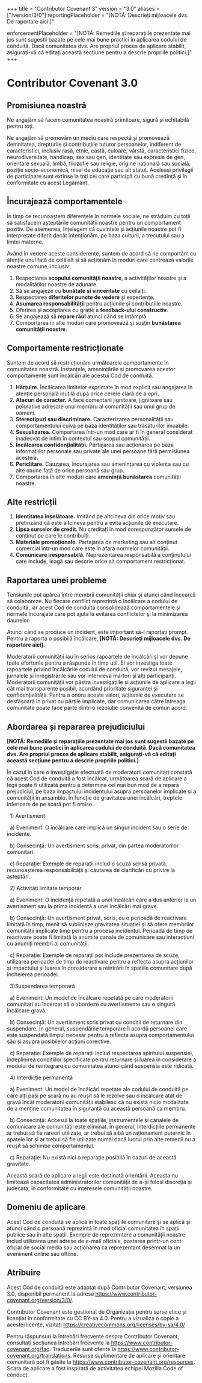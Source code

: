 +++
title = "Contributor Covenant 3"
version = "3.0"
aliases = \["/version/3/0"]
reportingPlaceholder = "\[NOTĂ: Descrieți mijloacele dvs. De raportare aici.]"

enforcementPlaceholder = "\[NOTĂ: Remediile și reparațiile prezentate mai jos sunt sugestii bazate pe cele mai bune practici în aplicarea codului de conduită. Dacă comunitatea dvs. Are propriul proces de aplicare stabilit, asigurați-vă că editați această secțiune pentru a descrie propriile politici.]"
+++



# Contributor Covenant 3.0



## Promisiunea noastră

Ne angajăm să facem comunitatea noastră primitoare, sigură și echitabilă pentru toți.



Ne angajăm să promovăm un mediu care respectă și promovează demnitatea, drepturile și contribuțiile tuturor persoanelor, indiferent de caracteristici, inclusiv rasă, etnie, castă, culoare, vârstă, caracteristici fizice, neurodiversitate, handicap, sex sau gen, identitate sau expresie de gen, orientare sexuală, limbă, filozofie sau religie, origine națională sau socială, poziție socio-economică, nivel de educație sau alt statut. Aceleași privilegii de participare sunt extinse la toți cei care participă cu bună credință și în conformitate cu acest Legământ.



## Încurajează comportamentele



În timp ce recunoaștem diferențele în normele sociale, ne străduim cu toții să satisfacem așteptările comunității noastre pentru un comportament pozitiv. De asemenea, înțelegem că cuvintele și acțiunile noastre pot fi interpretate diferit decât intenționăm, pe baza culturii, a trecutului sau a limbii materne.



Având în vedere aceste considerente, suntem de acord să ne comportăm cu atenție unul față de celălalt și să acționăm în moduri care centrează valorile noastre comune, inclusiv:



1. Respectarea **scopului comunității noastre**, a activităților noastre și a modalităților noastre de adunare.
2. Să se angajeze cu **bunătate și sinceritate** cu ceilalți.
3. Respectarea **diferitelor puncte de vedere** și experiențe.
4. **Asumarea responsabilității** pentru acțiunile și contribuțiile noastre.
5. Oferirea și acceptarea cu grație a **feedback-ului constructiv**.
6. Se angajează să **repare răul** atunci când se întâmplă.
7. Comportarea în alte moduri care promovează și susțin **bunăstarea comunității noastre**.



## Comportamente restricționate



Suntem de acord să restricționăm următoarele comportamente în comunitatea noastră. Instanțele, amenințările și promovarea acestor comportamente sunt încălcări ale acestui Cod de conduită.



1. **Hărțuire.** Încălcarea limitelor exprimate în mod explicit sau angajarea în atenție personală inutilă după orice cerere clară de a opri.
2. **Atacuri de caracter.** A face comentarii jignitoare, jignitoare sau peiorative adresate unui membru al comunității sau unui grup de oameni.
3. **Stereotipuri sau discriminare.** Caracterizarea personalității sau comportamentului cuiva pe baza identităților sau trăsăturilor imuabile.
4. **Sexualizarea.** Comportarea într-un mod care ar fi în general considerat inadecvat de intim în contextul sau scopul comunității.
5. **Încălcarea confidențialității.** Partajarea sau acționarea pe baza informațiilor personale sau private ale unei persoane fără permisiunea acesteia.
6. **Periclitare.** Cauzarea, încurajarea sau amenințarea cu violența sau cu alte daune față de orice persoană sau grup.
7. Comportarea în alte moduri care **amenință bunăstarea** comunității noastre.



## Alte restricții



1. **Identitatea înșelătoare.** Imitând pe altcineva din orice motiv sau pretinzând că este altcineva pentru a evita acțiunile de executare.
2. **Lipsa surselor de credit.** Nu creditați în mod corespunzător sursele de conținut pe care le contribuiți.
3. **Materiale promoționale.** Partajarea de marketing sau alt conținut comercial într-un mod care este în afara normelor comunității.
4. **Comunicare iresponsabilă.** Neprezentarea responsabilă a conținutului care include, leagă sau descrie orice alt comportament restricționat.



## Raportarea unei probleme



Tensiunile pot apărea între membrii comunității chiar și atunci când încearcă să colaboreze. Nu fiecare conflict reprezintă o încălcare a codului de conduită, iar acest Cod de conduită consolidează comportamentele și normele încurajate care pot ajuta la evitarea conflictelor și la minimizarea daunelor.



Atunci când se produce un incident, este important să-l raportați prompt. Pentru a raporta o posibilă încălcare, **\[NOTĂ: Descrieți mijloacele dvs. De raportare aici]**.



Moderatorii comunității iau în serios rapoartele de încălcări și vor depune toate eforturile pentru a răspunde în timp util.  Ei vor investiga toate rapoartele privind încălcările codului de conduită, vor revizui mesajele, jurnalele și înregistrările sau vor intervieva martori și alți participanți. Moderatorii comunității vor păstra investigațiile și acțiunile de aplicare a legii cât mai transparente posibil, acordând prioritate siguranței și confidențialității. Pentru a onora aceste valori, acțiunile de executare se desfășoară în privat cu părțile implicate, dar comunicarea către întreaga comunitate poate face parte dintr-o rezoluție convenită de comun acord.



## Abordarea și repararea prejudiciului



**\[NOTĂ: Remediile și reparațiile prezentate mai jos sunt sugestii bazate pe cele mai bune practici în aplicarea codului de conduită. Dacă comunitatea dvs. Are propriul proces de aplicare stabilit, asigurați-vă că editați această secțiune pentru a descrie propriile politici.]**



În cazul în care o investigație efectuată de moderatorii comunitari constată că acest Cod de conduită a fost încălcat, următoarea scară de aplicare a legii poate fi utilizată pentru a determina cel mai bun mod de a repara prejudiciul, pe baza impactului incidentului asupra persoanelor implicate și a comunității în ansamblu. În funcție de gravitatea unei încălcări, treptele inferioare de pe scară pot fi omise.



 	1) Avertisment

 		a) Eveniment: O încălcare care implică un singur incident sau o serie de incidente.

 		b) Consecință: Un avertisment scris, privat, din partea moderatorilor comunitari.

 		c) Reparație: Exemple de reparații includ o scuză scrisă privată, recunoașterea responsabilității și căutarea de clarificări cu privire la așteptări.



 	2) Activități limitate temporar

 		a) Eveniment: O incidență repetată a unei încălcări care a dus anterior la un avertisment sau la prima incidență a unei încălcări mai grave.

 		b) Consecință:  Un avertisment privat, scris, cu o perioadă de reactivare limitată în timp, menit să sublinieze gravitatea situației și să ofere membrilor comunității implicate timp pentru a procesa incidentul.  Perioada de timp de reactivare poate fi limitată la anumite canale de comunicare sau interacțiuni cu anumiți membri ai comunității.

 		c) Reparație: Exemple de reparații pot include prezentarea de scuze, utilizarea perioadei de timp de reactivare pentru a reflecta asupra acțiunilor și impactului și luarea în considerare a reintrării în spațiile comunitare după încheierea perioadei.



 	3)Suspendarea temporară

 		a) Eveniment: Un model de încălcare repetată pe care moderatorii comunitari au încercat să o abordeze cu avertismente sau o singură încălcare gravă.

 		b) Consecință: Un avertisment scris privat cu condiții de returnare din suspendare. În general, suspendările temporare îi acordă persoanei care este suspendată timpul necesar pentru a reflecta asupra comportamentului său și asupra posibilelor acțiuni corective.

 		c) Reparație: Exemple de reparații includ respectarea spiritului suspensiei, îndeplinirea condițiilor specificate pentru returnare și luarea în considerare a modului de reintegrare cu comunitatea atunci când suspensia este ridicată.



 	4) Interdicție permanentă

 		a) Eveniment: Un model de încălcări repetate ale codului de conduită pe care alți pași pe scară nu au reușit să le rezolve sau o încălcare atât de gravă încât moderatorii comunității stabilesc că nu există nicio modalitate de a menține comunitatea în siguranță cu această persoană ca membru.

 		b) Consecință: Accesul la toate spațiile, instrumentele și canalele de comunicare ale comunității este eliminat. În general, interdicțiile permanente ar trebui să fie rareori utilizate, ar trebui să aibă un raționament puternic în spatele lor și ar trebui să fie utilizate numai dacă lucrul prin alte remedii nu a reușit să schimbe comportamentul.

 		c) Reparație: Nu există nici o reparație posibilă în cazuri de această gravitate.



Această scară de aplicare a legii este destinată orientării. Aceasta nu limitează capacitatea administratorilor comunității de a-și folosi discreția și judecata, în conformitate cu interesele comunității noastre.



## Domeniu de aplicare



Acest Cod de conduită se aplică în toate spațiile comunitare și se aplică și atunci când o persoană reprezintă în mod oficial comunitatea în spații publice sau în alte spații. Exemple de reprezentare a comunității noastre includ utilizarea unei adrese de e-mail oficiale, postarea printr-un cont oficial de social media sau acționarea ca reprezentant desemnat la un eveniment online sau offline.



## Atribuire



Acest Cod de conduită este adaptat după Contributor Covenant, versiunea 3.0, disponibil permanent la adresa https://www.contributor-covenant.org/version/3/0/.



Contributor Covenant este gestionat de Organizația pentru surse etice și licențiat în conformitate cu CC BY-sa 4.0. Pentru a vizualiza o copie a acestei licențe, vizitați https://creativecommons.org/licenses/by-sa/4.0/



Pentru răspunsuri la întrebări frecvente despre Contributor Covenant, consultați secțiunea întrebări frecvente la https://www.contributor-covenant.org/faq. Traducerile sunt oferite la https://www.contributor-covenant.org/translations. Resurse suplimentare de aplicare și orientare comunitară pot fi găsite la https://www.contributor-covenant.org/resources. Scara de aplicare a fost inspirată de activitatea echipei Mozilla Code of conduct.

